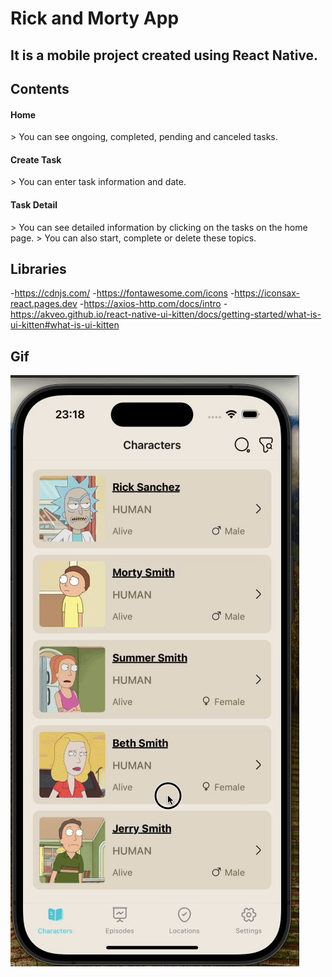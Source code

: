 <h1> Rick and Morty App</h1>

<h2>It is a mobile project created using React Native.</h2>

<h2> Contents </h2>

<h4>Home</h4>
   > You can see ongoing, completed, pending and canceled tasks.
<h4>Create Task</h4>
   > You can enter task information and date.
<h4>Task Detail</h4>
   > You can see detailed information by clicking on the tasks on the home page.
   > You can also start, complete or delete these topics.

<h2>Libraries</h2>

-https://cdnjs.com/ -https://fontawesome.com/icons -https://iconsax-react.pages.dev -https://axios-http.com/docs/intro -https://akveo.github.io/react-native-ui-kitten/docs/getting-started/what-is-ui-kitten#what-is-ui-kitten

<h2>Gif</h2>

<img src="rickandmorty.gif" width="auto">
